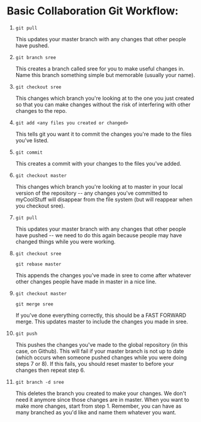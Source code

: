 
# Basic Collaboration Git Workflow:

1. `git pull`

   This updates your master branch with any changes that other people have pushed.

2. `git branch sree`

   This creates a branch called sree for you to make useful changes in. Name this branch something simple but memorable (usually your name).

3. `git checkout sree`

	 This changes which branch you're looking at to the one you just created so that you can make changes without the risk of interfering with other changes to the repo.

4. `git add <any files you created or changed>`

   This tells git you want it to commit the changes you're made to the files you've listed.

5. `git commit`

   This creates a commit with your changes to the files you've added.

6. `git checkout master`

	This changes which branch you're looking at to master in your local version of the repository -- any changes you've committed to myCoolStuff will disappear from the file system (but will reappear when you checkout sree).

7. `git pull`

	 This updates your master branch with any changes that other people have pushed -- we need to do this again because people may have changed things while you were working.

8. `git checkout sree`
	
	`git rebase master`

	This appends the changes you've made in sree to come after whatever other changes people have made in master in a nice line.

9. `git checkout master`
	
	`git merge sree`

	 If you've done everything correctly, this should be a FAST FORWARD merge. This updates master to include the changes you made in sree.

10. `git push`

	 This pushes the changes you've made to the global repository (in this case, on Github). This will fail if your master branch is not up to date (which occurs when someone pushed changes while you were doing steps 7 or 8). If this fails, you should reset master to before your changes then repeat step 6.
	 
11. `git branch -d sree`

	 This deletes the branch you created to make your changes. We don't need it anymore since those changes are in master. When you want to make more changes, start from step 1. Remember, you can have as many branched as you'd like and name them whatever you want.
